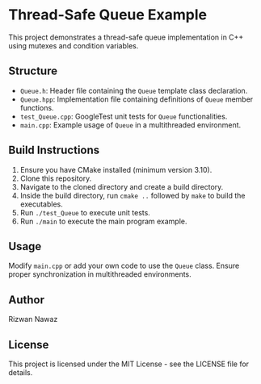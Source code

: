 # Thread-Safe Queue Example

This project demonstrates a thread-safe queue implementation in C++ using mutexes and condition variables.

## Structure

- `Queue.h`: Header file containing the `Queue` template class declaration.
- `Queue.hpp`: Implementation file containing definitions of `Queue` member functions.
- `test_Queue.cpp`: GoogleTest unit tests for `Queue` functionalities.
- `main.cpp`: Example usage of `Queue` in a multithreaded environment.

## Build Instructions

1. Ensure you have CMake installed (minimum version 3.10).
2. Clone this repository.
3. Navigate to the cloned directory and create a build directory.
4. Inside the build directory, run `cmake ..` followed by `make` to build the executables.
5. Run `./test_Queue` to execute unit tests.
6. Run `./main` to execute the main program example.

## Usage

Modify `main.cpp` or add your own code to use the `Queue` class. Ensure proper synchronization in multithreaded environments.

## Author

Rizwan Nawaz

## License

This project is licensed under the MIT License - see the LICENSE file for details.

